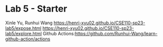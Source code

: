 # Lab 5 - Starter
Xinle Yu, Runhui Wang 
https://henri-xyu02.github.io/CSE110-sp23-lab5/expose.html
https://henri-xyu02.github.io/CSE110-sp23-lab5/explore.html
Github Actions:https://github.com/Runhui-Wang/learn-github-action/actions
